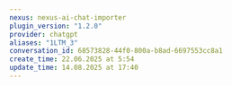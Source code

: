 ```yaml
---
nexus: nexus-ai-chat-importer
plugin_version: "1.2.0"
provider: chatgpt
aliases: "1LTM_3"
conversation_id: 68573828-44f0-800a-b8ad-6697553cc8a1
create_time: 22.06.2025 at 5:54
update_time: 14.08.2025 at 17:40
---
```

